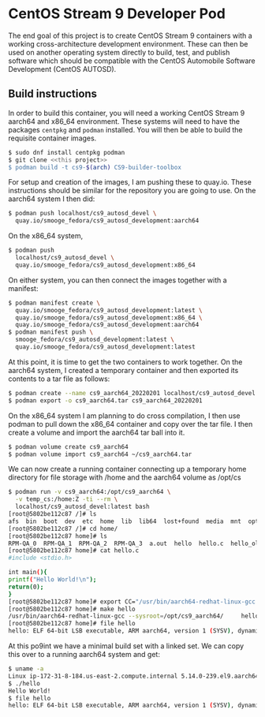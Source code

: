 # CentOS Stream 9 Developer Pod

The end goal of this project is to create CentOS Stream 9 containers
with a working cross-architecture development environment. These can
then be used on another operating system directly to build, test, and
publish software which should be compatible with the CentOS Automobile
Software Development (CentOS AUTOSD).

## Build instructions

In order to build this container, you will need a working CentOS Stream
9 aarch64 and x86_64 environment. These systems will need to have the
packages `centpkg` and `podman` installed. You will then be able to
build the requisite container images.

``` bash
$ sudo dnf install centpkg podman
$ git clone <<this project>>
$ podman build -t cs9-$(arch) CS9-builder-toolbox
```

For setup and creation of the images, I am pushing these to
quay.io. These instructions should be similar for the repository you are
going to use. On the aarch64 system I then did:

``` bash
$ podman push localhost/cs9_autosd_devel \
  quay.io/smooge_fedora/cs9_autosd_development:aarch64
```

On the x86_64 system, 

``` bash
$ podman push 
  localhost/cs9_autosd_devel \
  quay.io/smooge_fedora/cs9_autosd_development:x86_64
```

On either system, you can then connect the images together with a
manifest:

``` bash
$ podman manifest create \
  quay.io/smooge_fedora/cs9_autosd_development:latest \
  quay.io/smooge_fedora/cs9_autosd_development:x86_64 \
  quay.io/smooge_fedora/cs9_autosd_development:aarch64
$ podman manifest push \
  smooge_fedora/cs9_autosd_development:latest \
  quay.io/smooge_fedora/cs9_autosd_development:latest
```

At this point, it is time to get the two containers to work together. On
the aarch64 system, I created a temporary container and then exported
its contents to a tar file as follows:

``` bash
$ podman create --name cs9_aarch64_20220201 localhost/cs9_autosd_devel:latest bash
$ podman export -o cs9_aarch64.tar cs9_aarch64_20220201
```

On the x86_64 system I am planning to do cross compilation, I then use
podman to pull down the x86_64 container and copy over the tar file. I
then create a volume and import the aarch64 tar ball into it.

``` bash
$ podman volume create cs9_aarch64
$ podman volume import cs9_aarch64 ~/cs9_aarch64.tar
```

We can now create a running container connecting up a temporary home
directory for file storage with /home and the aarch64 volume as /opt/cs

``` bash
$ podman run -v cs9_aarch64:/opt/cs9_aarch64 \
  -v temp_cs:/home:Z -ti --rm \
  localhost/cs9_autosd_devel:latest bash
[root@5802be112c87 /]# ls
afs  bin  boot  dev  etc  home  lib  lib64  lost+found  media  mnt  opt  proc  root  run  sbin  srv  sys  tmp  usr  var
[root@5802be112c87 /]# cd home/
[root@5802be112c87 home]# ls
RPM-QA_0  RPM-QA_1  RPM-QA_2  RPM-QA_3  a.out  hello  hello.c  hello_old
[root@5802be112c87 home]# cat hello.c
#include <stdio.h>

int main(){
printf("Hello World!\n");
return(0);
}
[root@5802be112c87 home]# export CC="/usr/bin/aarch64-redhat-linux-gcc --sysroot=/opt/cs9_aarch64/"
[root@5802be112c87 home]# make hello
/usr/bin/aarch64-redhat-linux-gcc --sysroot=/opt/cs9_aarch64/     hello.c   -o hello
[root@5802be112c87 home]# file hello
hello: ELF 64-bit LSB executable, ARM aarch64, version 1 (SYSV), dynamically linked, interpreter /lib/ld-linux-aarch64.so.1, BuildID[sha1]=4f156d64629d8f8c960ea416466067be19a4ce87, for GNU/Linux 3.7.0, not stripped

```

At this po9int we have a minimal build set with a linked set. We can
copy this over to a running aarch64 system and get:

``` bash
$ uname -a
Linux ip-172-31-8-184.us-east-2.compute.internal 5.14.0-239.el9.aarch64 #1 SMP PREEMPT_DYNAMIC Thu Jan 19 14:22:16 UTC 2023 aarch64 aarch64 aarch64 GNU/Linux
$ ./hello 
Hello World!
$ file hello 
hello: ELF 64-bit LSB executable, ARM aarch64, version 1 (SYSV), dynamically linked, interpreter /lib/ld-linux-aarch64.so.1, BuildID[sha1]=4f156d64629d8f8c960ea416466067be19a4ce87, for GNU/Linux 3.7.0, not stripped

```
